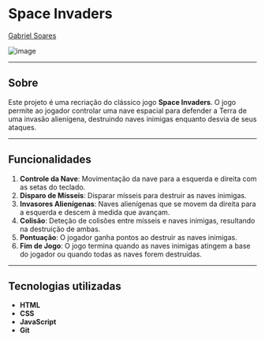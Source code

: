 # Space Invaders

[Gabriel Soares](https://www.linkedin.com/in/gabriel-soares-3098782b0/)

![image](https://github.com/user-attachments/assets/e75794a1-b3fb-484c-aab1-08476ec00481)

---

## Sobre
Este projeto é uma recriação do clássico jogo **Space Invaders**. O jogo permite ao jogador controlar uma nave espacial para defender a Terra de uma invasão alienígena, destruindo naves inimigas enquanto desvia de seus ataques.

---

## Funcionalidades
1. **Controle da Nave**: Movimentação da nave para a esquerda e direita com as setas do teclado.
2. **Disparo de Mísseis**: Disparar mísseis para destruir as naves inimigas.
3. **Invasores Alienígenas**: Naves alienígenas que se movem da direita para a esquerda e descem à medida que avançam.
4. **Colisão**: Deteção de colisões entre mísseis e naves inimigas, resultando na destruição de ambas.
5. **Pontuação**: O jogador ganha pontos ao destruir as naves inimigas.
6. **Fim de Jogo**: O jogo termina quando as naves inimigas atingem a base do jogador ou quando todas as naves forem destruídas.

---

## Tecnologias utilizadas
- **HTML**
- **CSS**
- **JavaScript**
- **Git**

